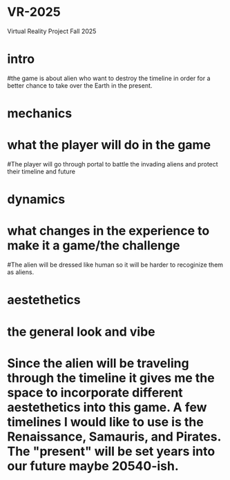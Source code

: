 # VR-2025
Virtual Reality Project Fall 2025

# intro 
#the game is about alien who want to destroy the timeline in order for a better chance to take over the Earth in the present.

# mechanics
# what the player will do in the game 
#The player will go through portal to battle the invading aliens and protect their timeline and future

# dynamics
# what changes in the experience to make it a game/the challenge
#The alien will be dressed like human so it will be harder to recoginize them as aliens.

# aestethetics
# the general look and vibe 
# Since the alien will be traveling through the timeline it gives me the space to incorporate different aestethetics into this game. A few timelines I would like to use is the Renaissance, Samauris, and Pirates. The "present" will be set years into our future maybe 20540-ish. 
